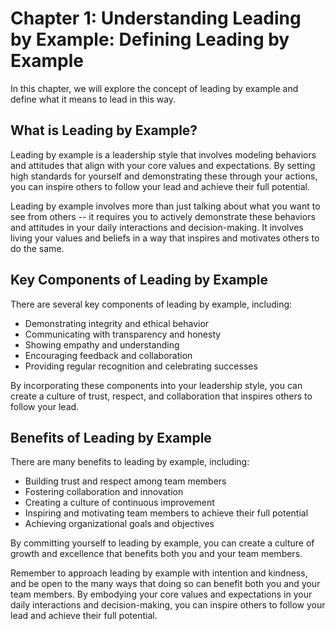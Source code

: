 Chapter 1: Understanding Leading by Example: Defining Leading by Example
========================================================================

In this chapter, we will explore the concept of leading by example and define what it means to lead in this way.

What is Leading by Example?
---------------------------

Leading by example is a leadership style that involves modeling behaviors and attitudes that align with your core values and expectations. By setting high standards for yourself and demonstrating these through your actions, you can inspire others to follow your lead and achieve their full potential.

Leading by example involves more than just talking about what you want to see from others -- it requires you to actively demonstrate these behaviors and attitudes in your daily interactions and decision-making. It involves living your values and beliefs in a way that inspires and motivates others to do the same.

Key Components of Leading by Example
------------------------------------

There are several key components of leading by example, including:

* Demonstrating integrity and ethical behavior
* Communicating with transparency and honesty
* Showing empathy and understanding
* Encouraging feedback and collaboration
* Providing regular recognition and celebrating successes

By incorporating these components into your leadership style, you can create a culture of trust, respect, and collaboration that inspires others to follow your lead.

Benefits of Leading by Example
------------------------------

There are many benefits to leading by example, including:

* Building trust and respect among team members
* Fostering collaboration and innovation
* Creating a culture of continuous improvement
* Inspiring and motivating team members to achieve their full potential
* Achieving organizational goals and objectives

By committing yourself to leading by example, you can create a culture of growth and excellence that benefits both you and your team members.

Remember to approach leading by example with intention and kindness, and be open to the many ways that doing so can benefit both you and your team members. By embodying your core values and expectations in your daily interactions and decision-making, you can inspire others to follow your lead and achieve their full potential.
